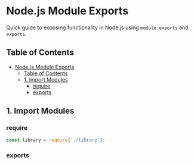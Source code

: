 # Node.js Module Exports

Quick guide to exposing functionality in Node.js using `module.exports` and `exports`.

## Table of Contents
- [Node.js Module Exports](#nodejs-module-exports)
  - [Table of Contents](#table-of-contents)
  - [1. Import Modules](#1-import-modules)
    - [require](#require)
    - [exports](#exports)

## 1. Import Modules

### require

```javascript
const library = require('./library');
```

### exports